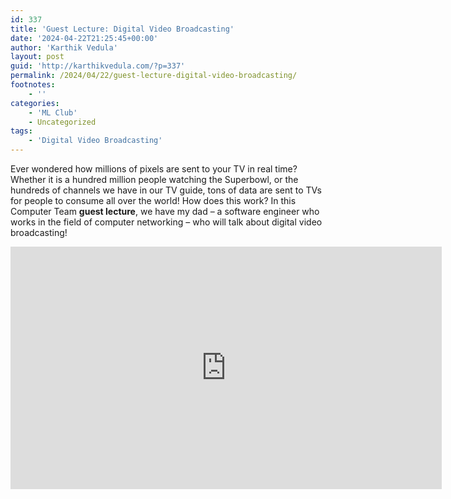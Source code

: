 ```yaml
---
id: 337
title: 'Guest Lecture: Digital Video Broadcasting'
date: '2024-04-22T21:25:45+00:00'
author: 'Karthik Vedula'
layout: post
guid: 'http://karthikvedula.com/?p=337'
permalink: /2024/04/22/guest-lecture-digital-video-broadcasting/
footnotes:
    - ''
categories:
    - 'ML Club'
    - Uncategorized
tags:
    - 'Digital Video Broadcasting'
---
```


Ever wondered how millions of pixels are sent to your TV in real time? Whether it is a hundred million people watching the Superbowl, or the hundreds of channels we have in our TV guide, tons of data are sent to TVs for people to consume all over the world! How does this work? In this Computer Team **guest lecture**, we have my dad – a software engineer who works in the field of computer networking – who will talk about digital video broadcasting!

<iframe allow="accelerometer; autoplay; clipboard-write; encrypted-media; gyroscope; picture-in-picture; web-share" allowfullscreen="" frameborder="0" height="388" loading="lazy" referrerpolicy="strict-origin-when-cross-origin" src="https://www.youtube.com/embed/OpwLexzfNfU?feature=oembed" title="Guest Lecture: Digital Video Broadcasting" width="690"></iframe>
